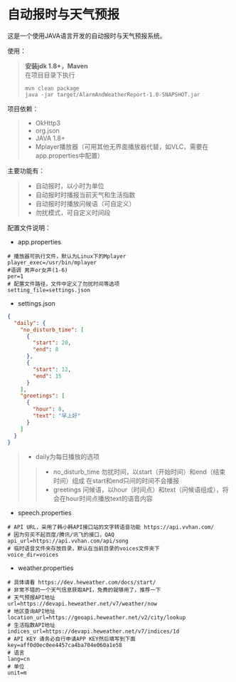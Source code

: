 # 自动报时与天气预报

这是一个使用JAVA语言开发的自动报时与天气预报系统。

使用：
>   
> **安装jdk 1.8+，Maven**  
> 在项目目录下执行
> ```shell script
> mvn clean package
> java -jar target/AlarmAndWeatherReport-1.0-SNAPSHOT.jar
> ```

项目依赖：
>  * OkHttp3
>  * org.json  
>  * JAVA 1.8+
>  * Mplayer播放器（可用其他无界面播放器代替，如VLC，需要在app.properties中配置）
  
主要功能有：  
>  * 自动报时，以小时为单位
>  * 自动报时时播报当前天气和生活指数
>  * 自动报时时播放问候语（可自定义）
>  * 勿扰模式，可自定义时间段

配置文件说明：
* app.properties  
```properties
# 播放器可执行文件，默认为Linux下的Mplayer
player_exec=/usr/bin/mplayer
#语调 男声or女声(1-6)
per=1
# 配置文件路径，文件中定义了勿扰时间等选项
setting_file=settings.json
```  
* settings.json
```json
{
  "daily": {
    "no_disturb_time": [
      {
        "start": 20,
        "end": 8
      },
      {
        "start": 12,
        "end": 15
      }
    ],
    "greetings": [
      {
        "hour": 8,
        "text": "早上好"
      }
    ]
  }
}
```
> * daily为每日播放的选项
>> * no_disturb_time 勿扰时间，以start（开始时间）和end（结束时间）组成
>> 在start和end只间的时间不会播报  
>> * greetings 问候语，以hour（时间点）和text（问候语组成），将会在hour时间点播放text的语音内容      

* speech.properties
```properties
# API URL，采用了韩小韩API接口站的文字转语音功能 https://api.vvhan.com/
# 因为穷买不起百度/腾讯/讯飞的接口，QAQ
api_url=https://api.vvhan.com/api/song
# 临时语音文件夹存放目录，默认在当前目录的voices文件夹下
voice_dir=voices
```  
* weather.properties
```properties
# 具体请看 https://dev.heweather.com/docs/start/
# 非常不错的一个天气信息获取API，免费的就够用了，推荐一下
# 天气预报API地址
url=https://devapi.heweather.net/v7/weather/now
# 地区查询API地址
location_url=https://geoapi.heweather.net/v2/city/lookup
# 生活指数API地址
indices_url=https://devapi.heweather.net/v7/indices/1d
# API KEY 请务必自行申请APP KEY然后填写到下面
key=aff0d0ec0ee4457ca4ba704e060a1e58
# 语言
lang=cn
# 单位
unit=m
```
